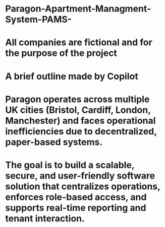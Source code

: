 # Paragon-Apartment-Managment-System-PAMS-

# All companies are fictional and for the purpose of the project


# A brief outline made by Copilot
# Paragon operates across multiple UK cities (Bristol, Cardiff, London, Manchester) and faces operational inefficiencies due to decentralized, paper-based systems.
# The goal is to build a scalable, secure, and user-friendly software solution that centralizes operations, enforces role-based access, and supports real-time reporting and tenant interaction.
